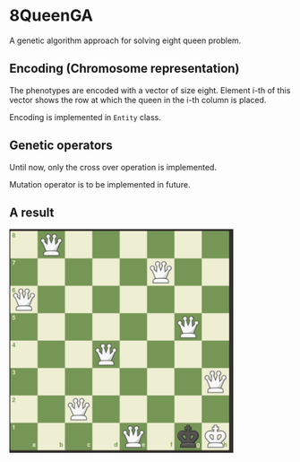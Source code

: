 # 8QueenGA
A genetic algorithm approach for solving eight queen problem.

## Encoding (Chromosome representation)
The phenotypes are encoded with a vector of size eight.
Element i-th of this vector shows the row at which the queen
in the i-th column is placed.

Encoding is implemented in `Entity` class.

## Genetic operators
Until now, only the cross over operation is implemented.

Mutation operator is to be implemented in future.

## A result
<img src="./image/res.png" width=400/>
